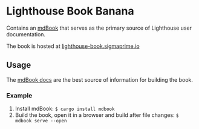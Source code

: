 # Lighthouse Book Banana

Contains an [mdBook](https://github.com/rust-lang-nursery/mdBook) that serves
as the primary source of Lighthouse user documentation.

The book is hosted at [lighthouse-book.sigmaprime.io](http://lighthouse-book.sigmaprime.io)

## Usage

The [mdBook docs](https://github.com/rust-lang-nursery/mdBook#usage) are the
best source of information for building the book.

### Example

1. Install mdBook: `$ cargo install mdbook`
1. Build the book, open it in a browser and build after file changes: `$ mdbook
   serve --open`

